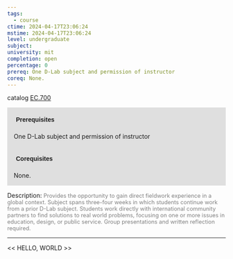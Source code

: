 ```yaml
---
tags:
  - course
ctime: 2024-04-17T23:06:24
mstime: 2024-04-17T23:06:24
level: undergraduate
subject: 
university: mit
completion: open
percentage: 0
prereq: One D-Lab subject and permission of instructor
coreq: None.
---
```


catalog [EC.700](http://student.mit.edu/catalog/mECa.html#EC.700)

<span style="display: block; padding: 15px; background-color: rgb(100, 100, 100, 0.2);"><font id="m_prereq3862_0" style="display: block; font-family: Arial, sans-serif; font-weight: bold; padding: 5px">Prerequisites</font><br><span id="prereq3862_0">One D-Lab subject and permission of instructor</span></span>
<span style="display: block; padding: 15px; background-color: rgb(100, 100, 100, 0.2);"><font id="m_coreq3862_0" style="display: block; font-family: Arial, sans-serif; font-weight: bold; padding: 5px">Corequisites</font><br><span id="coreq3862_0">None.</span></span>

<font style="">Description:</font>
<font style="color: grey; font-size: 0.8rem;">Provides the opportunity to gain direct fieldwork experience in a global context. Subject spans three-four weeks in which students continue work from a prior D-Lab subject. Students work directly with international community partners to find solutions to real world problems, focusing on one or more issues in education, design, or public service. Group presentations and written reflection required.</font>



---

<< HELLO, WORLD >>
